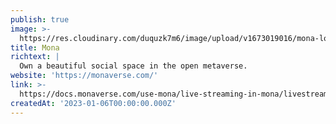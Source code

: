```yaml
---
publish: true
image: >-
  https://res.cloudinary.com/duquzk7m6/image/upload/v1673019016/mona-logo-black_wteq7g.svg
title: Mona
richtext: |
  Own a beautiful social space in the open metaverse.
website: 'https://monaverse.com/'
link: >-
  https://docs.monaverse.com/use-mona/live-streaming-in-mona/livestream-using-obs-studio
createdAt: '2023-01-06T00:00:00.000Z'
---
```


